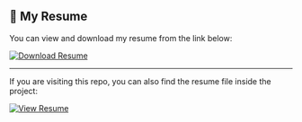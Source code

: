 ## 📄 My Resume

You can view and download my resume from the link below:

<a href="./albenus-murmu.pdf" download>
  <img src="https://img.shields.io/badge/Download-Resume-blue?style=for-the-badge&logo=readthedocs" alt="Download Resume">
</a>

---

If you are visiting this repo, you can also find the resume file inside the project:

<a href="https://your-website-link.com/albenus-murmu.pdf" target="_blank">
  <img src="https://img.shields.io/badge/View-Resume-brightgreen?style=for-the-badge&logo=readthedocs" alt="View Resume">
</a>

